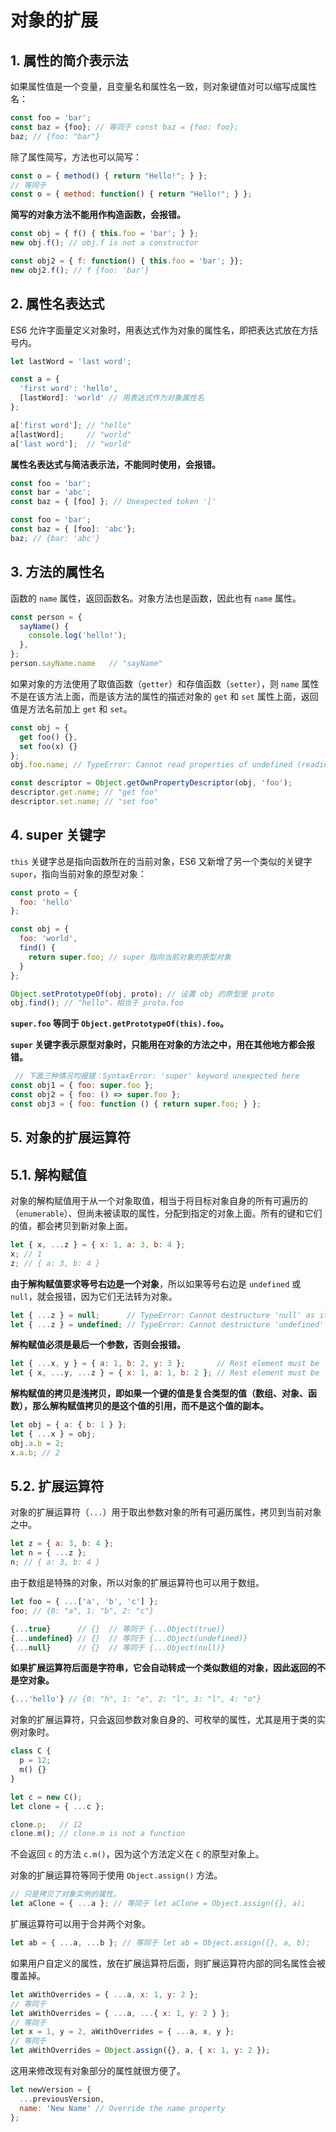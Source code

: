 # 对象的扩展

## 1. 属性的简介表示法

如果属性值是一个变量，且变量名和属性名一致，则对象键值对可以缩写成属性名：

```javascript
const foo = 'bar';
const baz = {foo}; // 等同于 const baz = {foo: foo};
baz; // {foo: "bar"}
```

除了属性简写，方法也可以简写：

```javascript
const o = { method() { return "Hello!"; } };
// 等同于
const o = { method: function() { return "Hello!"; } };
```

**简写的对象方法不能用作构造函数，会报错。**

```javascript
const obj = { f() { this.foo = 'bar'; } };
new obj.f(); // obj.f is not a constructor

const obj2 = { f: function() { this.foo = 'bar'; }};
new obj2.f(); // f {foo: 'bar'}
```

## 2. 属性名表达式

ES6 允许字面量定义对象时，用表达式作为对象的属性名，即把表达式放在方括号内。

```javascript
let lastWord = 'last word';

const a = {
  'first word': 'hello',
  [lastWord]: 'world' // 用表达式作为对象属性名
};

a['first word']; // "hello"
a[lastWord];     // "world"
a['last word'];  // "world"
```

**属性名表达式与简洁表示法，不能同时使用，会报错。**

```javascript
const foo = 'bar';
const bar = 'abc';
const baz = { [foo] }; // Unexpected token '['

const foo = 'bar';
const baz = { [foo]: 'abc'};
baz; // {bar: 'abc'}
```

## 3. 方法的属性名

函数的 `name` 属性，返回函数名。对象方法也是函数，因此也有 `name` 属性。

```javascript
const person = {
  sayName() {
    console.log('hello!');
  },
};
person.sayName.name   // "sayName"
```

如果对象的方法使用了取值函数（`getter`）和存值函数（`setter`），则 `name` 属性不是在该方法上面，而是该方法的属性的描述对象的 `get` 和 `set` 属性上面，返回值是方法名前加上 `get` 和 `set`。

```javascript
const obj = {
  get foo() {},
  set foo(x) {}
};
obj.foo.name; // TypeError: Cannot read properties of undefined (reading 'name')

const descriptor = Object.getOwnPropertyDescriptor(obj, 'foo');
descriptor.get.name; // "get foo"
descriptor.set.name; // "set foo"
```

## 4. super 关键字

`this` 关键字总是指向函数所在的当前对象，ES6 又新增了另一个类似的关键字 `super`，指向当前对象的原型对象：

```javascript
const proto = {
  foo: 'hello'
};

const obj = {
  foo: 'world',
  find() {
    return super.foo; // super 指向当前对象的原型对象
  }
};

Object.setPrototypeOf(obj, proto); // 设置 obj 的原型是 proto
obj.find(); // "hello"，相当于 proto.foo
```

**`super.foo` 等同于 `Object.getPrototypeOf(this).foo`。**

**`super` 关键字表示原型对象时，只能用在对象的方法之中，用在其他地方都会报错。**

```javascript
 // 下面三种情况均报错：SyntaxError: 'super' keyword unexpected here
const obj1 = { foo: super.foo };
const obj2 = { foo: () => super.foo };
const obj3 = { foo: function () { return super.foo; } };
```

## 5. 对象的扩展运算符

## 5.1. 解构赋值

对象的解构赋值用于从一个对象取值，相当于将目标对象自身的所有可遍历的（`enumerable`）、但尚未被读取的属性，分配到指定的对象上面。所有的键和它们的值，都会拷贝到新对象上面。

```javascript
let { x, ...z } = { x: 1, a: 3, b: 4 };
x; // 1
z; // { a: 3, b: 4 }
```

**由于解构赋值要求等号右边是一个对象**，所以如果等号右边是 `undefined` 或 `null`，就会报错，因为它们无法转为对象。

```javascript
let { ...z } = null;      // TypeError: Cannot destructure 'null' as it is null.
let { ...z } = undefined; // TypeError: Cannot destructure 'undefined' as it is undefined.
```

**解构赋值必须是最后一个参数，否则会报错。**

```javascript
let { ...x, y } = { a: 1, b: 2, y: 3 };       // Rest element must be last element
let { x, ...y, ...z } = { x: 1, a: 1, b: 2 }; // Rest element must be last element
```

**解构赋值的拷贝是浅拷贝，即如果一个键的值是复合类型的值（数组、对象、函数），那么解构赋值拷贝的是这个值的引用，而不是这个值的副本。**

```javascript
let obj = { a: { b: 1 } };
let { ...x } = obj;
obj.a.b = 2;
x.a.b; // 2
```

## 5.2. 扩展运算符

对象的扩展运算符（`...`）用于取出参数对象的所有可遍历属性，拷贝到当前对象之中。

```javascript
let z = { a: 3, b: 4 };
let n = { ...z };
n; // { a: 3, b: 4 }
```

由于数组是特殊的对象，所以对象的扩展运算符也可以用于数组。

```javascript
let foo = { ...['a', 'b', 'c'] };
foo; // {0: "a", 1: "b", 2: "c"}
```

```javascript
{...true}      // {}  // 等同于 {...Object(true)}
{...undefined} // {}  // 等同于 {...Object(undefined)}
{...null}      // {}  // 等同于 {...Object(null)}
```

**如果扩展运算符后面是字符串，它会自动转成一个类似数组的对象，因此返回的不是空对象。**

```javascript
{...'hello'} // {0: "h", 1: "e", 2: "l", 3: "l", 4: "o"}
```

对象的扩展运算符，只会返回参数对象自身的、可枚举的属性，尤其是用于类的实例对象时。

```javascript
class C {
  p = 12;
  m() {}
}

let c = new C();
let clone = { ...c };

clone.p;   // 12
clone.m(); // clone.m is not a function
```

不会返回 `c` 的方法 `c.m()`，因为这个方法定义在 `C` 的原型对象上。

对象的扩展运算符等同于使用 `Object.assign()` 方法。

```javascript
// 只是拷贝了对象实例的属性。
let aClone = { ...a }; // 等同于 let aClone = Object.assign({}, a);
```

扩展运算符可以用于合并两个对象。

```javascript
let ab = { ...a, ...b }; // 等同于 let ab = Object.assign({}, a, b);
```

如果用户自定义的属性，放在扩展运算符后面，则扩展运算符内部的同名属性会被覆盖掉。

```javascript
let aWithOverrides = { ...a, x: 1, y: 2 };
// 等同于
let aWithOverrides = { ...a, ...{ x: 1, y: 2 } };
// 等同于
let x = 1, y = 2, aWithOverrides = { ...a, x, y };
// 等同于
let aWithOverrides = Object.assign({}, a, { x: 1, y: 2 });
```

这用来修改现有对象部分的属性就很方便了。

```javascript
let newVersion = {
  ...previousVersion,
  name: 'New Name' // Override the name property
};
```
